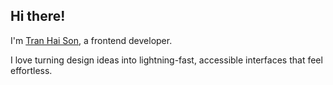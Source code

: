 ## Hi there!


I'm [Tran Hai Son](https://hai-son.vercel.app/), a frontend developer.

I love turning design ideas into lightning-fast, accessible
interfaces that feel effortless.
